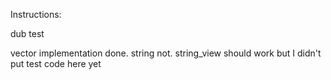 Instructions:

dub test

vector implementation done.  string not.  string_view should work but I didn't put test code here yet
